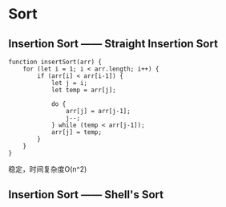 # Sort

## Insertion Sort —— Straight Insertion Sort

```
function insertSort(arr) {
    for (let i = 1; i < arr.length; i++) {
        if (arr[i] < arr[i-1]) {
            let j = i;
            let temp = arr[j];

            do {
                arr[j] = arr[j-1];
                j--;
            } while (temp < arr[j-1]);
            arr[j] = temp;
        }
    }
}
```
稳定，时间复杂度O(n^2)

## Insertion Sort —— Shell's Sort

```

```